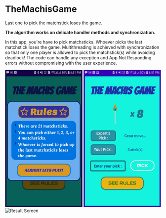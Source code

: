 # TheMachisGame
Last one to pick the matchstick loses the game.

**The algorithm works on delicate handler methods and synchronization.**

In this app, you're have to pick matchsticks. Whoever picks the last matchstick loses the game. Multithreading is achieved with synchronization so that only one player is allowed to pick the matchstick(s) while avoiding deadlock!
The code can handle any exception and App Not Responding errors without compromising with the user experience.

<div class="row">
      <img src="/app/Screenshot_20200924-185108_The%20Machis%20Game.jpg" width="250" title="Game Title">
      <img src="/app/Screenshot_20200924-185141_The%20Machis%20Game.jpg" width="250" title="Game Screen">
      <img src="/app/Screenshot_20200924-185258_The%20Machis%20Game.jpg" width="250" title="Result Screen"> 
</div>
